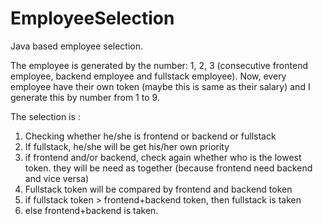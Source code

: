 # EmployeeSelection
Java based employee selection. 

The employee is generated by the number: 1, 2, 3 (consecutive frontend employee, backend employee and fullstack employee).
Now, every employee have their own token (maybe this is same as their salary) and I generate this by number from 1 to 9.

The selection is :
  1. Checking whether he/she is frontend or backend or fullstack
  2. If fullstack, he/she will be get his/her own priority      
  3. if frontend and/or backend, check again whether who is the lowest token. they will be need as together (because frontend need backend and vice versa)
  4. Fullstack token will be compared by frontend and backend token
  5. if fullstack token > frontend+backend token, then fullstack is taken
  6. else frontend+backend is taken.
  
 
